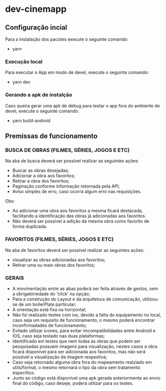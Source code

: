 # dev-cinemapp

## Configuração incial

Para a instalação dos pacotes execute o seguinte comando:

- yarn

### Execução local

Para executar o App em modo de devel, execute o seguinte comando:

- yarn dev

### Gerando a apk de instalção

Caso queira gerar uma apk de debug para testar o app fora do ambiente de devel, execute o seguinte comando:

- yarn build-android

## Premissas de funcionamento

### BUSCA DE OBRAS (FILMES, SÉRIES, JOGOS E ETC)

Na aba de busca deverá ser possível realizar as seguintes ações:

- Buscar as obras desejadas;
- Adicionar a obra aos favoritos;
- Retirar a obra dos favoritos;
- Paginação conforme informação retornada pela API;
- Aviso simples de erro, caso ocorra algum erro nas requisições.

Obs:

- Ao adicionar uma obra aos favoritos a mesma ficará destacada, facilitando a identificação das obras já adicionadas aos favoritos.
- Não deverá ser possível a adição da mesma obra como favorito de forma duplicada.

### FAVORITOS (FILMES, SÉRIES, JOGOS E ETC)

Na aba de favoritos deverá ser possível realizar as seguintes ações:

- visualizar as obras adicionadas aos favoritos;
- Retirar uma ou mais obras dos favoritos;

### GERAIS

- A movimentação entre as abas poderá ser feita através de gestos, sem a obrigatóriedade do 'click' na opção;
- Para a construção do Layout e da arquitetura de comunicação, utilizou-se de um boilerPlate particular;
- A orientação está fixa na horizontal;
- Não foi realizado testes com ios, devido a falta do equipamento no local, caso seja um requisito de funcionamento, o mesmo poderá encontrar inconfirmadades de funcionamento;
- Evitado utilizar icones, para evitar imcompatibilidades entre Android e IOS, caso seja testado nas duas plataformas;
- Identificado em testes que nem todas as obras que podem ser pesquisadas possuem imagens para visualização, nestes casos a obra ficará disponível para ser adicionada aos favoritos, mas não será possivel a visualização da imagem respestiva;
- Caso seja retornado alguma obra fora do mapeamento realziado em utils/format, o mesmo retornará o tipo da obra sem tratamento especifico.
- Junto ao código está disponível uma apk gerada anteriormente ao envio final do código, caso deseje, poderá utilizar para os testes.
